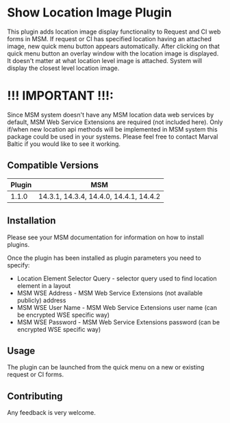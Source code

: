 # Show Location Image Plugin

This plugin adds location image display functionality to Request and CI web forms in MSM.
If request or CI has specified location having an attached image, new quick menu button appears automatically.
After clicking on that quick menu button an overlay window with the location image is displayed.
It doesn't matter at what location level image is attached. System will display the closest level location image.

# !!! IMPORTANT !!!:
Since MSM system doesn't have any MSM location data web services by default, MSM Web Service Extensions are required (not included here).
Only if/when new location api methods will be implemented in MSM system this package could be used in your systems.
Please feel free to contact Marval Baltic if you would like to see it working.

## Compatible Versions

| Plugin  | MSM                                    |
|---------|----------------------------------------|
| 1.1.0   | 14.3.1, 14.3.4, 14.4.0, 14.4.1, 14.4.2 |

## Installation

Please see your MSM documentation for information on how to install plugins.

Once the plugin has been installed as plugin parameters you need to specify:
* Location Element Selector Query - selector query used to find location element in a layout
* MSM WSE Address - MSM Web Service Extensions (not available publicly) address
* MSM WSE User Name - MSM Web Service Extensions user name (can be encrypted WSE specific way)
* MSM WSE Password - MSM Web Service Extensions password (can be encrypted WSE specific way)

## Usage

The plugin can be launched from the quick menu on a new or existing request or CI forms.

## Contributing

 Any feedback is very welcome.